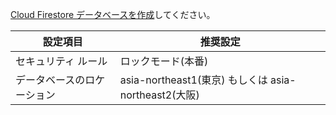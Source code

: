 [Cloud Firestore データベースを作成](https://firebase.google.com/docs/firestore/quickstart#create)してください。

| 設定項目                   | 推奨設定                                             |
| -------------------------- | ---------------------------------------------------- |
| セキュリティ ルール        | ロックモード(本番)                                   |
| データベースのロケーション | asia-northeast1(東京) もしくは asia-northeast2(大阪) |